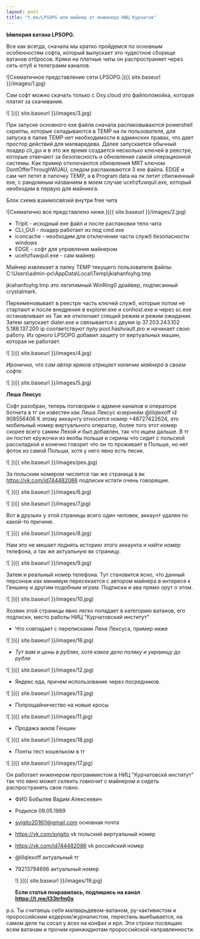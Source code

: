 ```yaml
---
layout: post
title: "t.me/LPSOPG или майнер от инженера НИЦ Курчатов"
---
```


**Ымперия ватана LPSOPG.**

Все как всегда, сначала мы кратко пройдемся по основным особенностям софта, который выпускает это чудестное сборище ватанов отбросов. 
Кряки на платные читы он распространяет через сеть ютуб и телеграмм каналов. 

![Схематичное представление сети LPSOPG.]({{ site.baseurl }}/images/1.jpg)

Сам софт можно скачать только с Oxy.cloud это файлопомойка, которая платит за скачивания.

![ ]({{ site.baseurl }}/images/3.jpg)

При запуске основного exe файла сначала распаковываются powershell скрипты, которые складываются в TEMP на пк пользователя, для запуска в папке TEMP нет необходимости в админских правах, что дает простор действий для малваредева. 
Далее запускается обычный лоадер cli_gui и в это же время создается несколько ключей в реестре, которые отвечают за безопасность и обновления самой операционной системы. Как пример отключаются обновления MRT ключом DontOfferThroughWUAU, следом распаковаются 3 exe файла. EDGE и сам чит летят в папочку TEMP, а в Program data на пк летит сбилженный exe, с рандомным названием в моем случае ucehzfuwquil.exe, который необходим в первую для майнинга. 

Блок схема взаимосвязей внутри free чита

![Схематично все представлено ниже.]({{ site.baseurl }}/images/2.jpg)

- Triplt - исходный exe файл и после распаковки тело чита
- CLI_GUI - лоадер работает из под cmd.exe
- iconcache - необходим для отключения части служб безопасности windows
- EDGE - софт для управления майнером
- ucehzfuwquil.exe - сам майнер

Майнер извлекает в папку TEMP текущего пользователя файлы:
C:\Users\admin-pc\AppData\Local\Temp\jkiahanfoyhg.tmp

jkiahanfoyhg.tmp это легитимный WinRing0 драйвер, подписанный crystalmark.

Переименовывает в реестре часть ключей служб, которые потом не стартают и после внедрения в explorer.exe и conhost.exe и через sc.exe останавливает их
Так же отключает спящий режим и режим ожидания. 
Затем запускает dialer.exe и связывается с двумя ip 
37.203.243.102
5.188.137.200
ip соответствуют пулу pool.hashvault.pro
и начинает свою работу. 
Из орного LPSOPG добавил защиту от виртуальных машин, которая не работает.

![ ]({{ site.baseurl }}/images/4.jpg)

*Иронично, что сам автор кряков отрицает наличие майнера в своем софте.*

![ ]({{ site.baseurl }}/images/5.jpg)

**Леша Лексус**

Софт разобран, теперь поговорим о админе каналов и операторе ботнета в тг он известен как Леша Лексус юзернейм @lilqlexoff id 908556406
К этому аккаунту относится номер +48727422624, это мобильный номер виртуального оператор, более того этот номер скорее всего самим Лехой и был добавлен, так что ищем дальше. В тг он постит кружочки из якобы польши и скрины что сидит с польской расскладкой и конечно говорит что он то проживает в Польше, но нет фоток из самой Польши, хотя у него явно есть песик. 

![ ]({{ site.baseurl }}/images/pes.jpg)

За польским номером числится так же страница в вк https://vk.com/id744482086 подписки кстати очень говорящие.

![ ]({{ site.baseurl }}/images/6.jpg)

![ ]({{ site.baseurl }}/images/7.jpg)

Вот в друзьях у этой страницы всего один человек, аккаунт удален по какой-то причине.

![ ]({{ site.baseurl }}/images/8.jpg)

Нам это не мешает поднять историю этого аккаунта и найти номер телефона, а так же актуальную вк страницу.

![ ]({{ site.baseurl }}/images/9.jpg)

Затем и реальный номер телефона. Тут становится ясно, что данный персонаж как минимум пересекается с автором майнера в интересе к Геншину и другим подобным играм. Подписки и ава прямо орут о этом. 

![ ]({{ site.baseurl }}/images/10.jpg)

Хозяин этой страницы явно легко попадает в категорию ватанов, его подписки, место работы НИЦ "Курчатовский институт" 
- Что совпадает с переписками Лехи Лексуса, пример ниже

![ ]({{ site.baseurl }}/images/16.jpg)

- *Тут вам и цены в рублях, хотя какое дело поляку и украинцу до рубля*

![ ]({{ site.baseurl }}/images/12.jpg)

- Яндекс еда, причем использование через посредников.

![ ]({{ site.baseurl }}/images/13.jpg)

- Попрощайничество на новые кросы
  
![ ]({{ site.baseurl }}/images/11.jpg)

- Продажа акков Геншин
  
![ ]({{ site.baseurl }}/images/18.jpg)

- Понты тест кошельком в тг

![ ]({{ site.baseurl }}/images/17.jpg)

Он работает инженером программистом в НИЦ "Курчатовскй институт" так что явно может склеить говночит с майнером и сидеть распространять свое говно.
- ФИО Бобылев Вадим Алексеевич 
- Родился 09.05.1989
- syigito2016l1@gmail.com основная почта
- https://vk.com/syigito vk польский виртуальный номер
- https://vk.com/id744482086 vk российский номер
- @lilqlexoff актуальный тг
- 79213794696 актуальный номер

  ![ ]({{ site.baseurl }}/images/19.jpg)

  **Если статья понравилась, подпишись на канал https://t.me/l33trfm0x**

p.s. Ты считаешь себя малварьдевом-ватаном, ру-хактивистом и пророссийским кодером/журналистом, перестань выебывается, на самом деле ты сосал у всех на конфах и ирл. Эти строки посвящаю всем ватанам и прочим кринжидиотам пророссийской направленности. 
